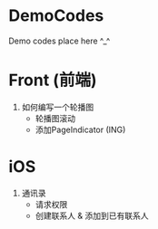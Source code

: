 # DemoCodes
Demo codes place here ^_^

# Front (前端)
1. 如何编写一个轮播图 	
	- 轮播图滚动
	- 添加PageIndicator  (ING)
	


# iOS 
1. 通讯录
 	- 请求权限
 	- 创建联系人 & 添加到已有联系人